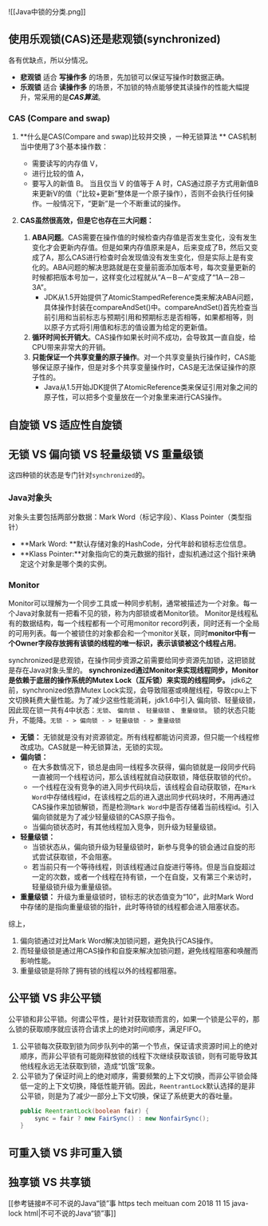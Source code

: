 
![[Java中锁的分类.png]]
## 使用乐观锁(CAS)还是悲观锁(synchronized)
各有优缺点，所以分情况。
- **悲观锁** 适合 **写操作多** 的场景，先加锁可以保证写操作时数据正确。
- **乐观锁** 适合 **读操作多** 的场景，不加锁的特点能够使其读操作的性能大幅提升，常采用的是***CAS算法***。

### CAS (Compare and swap)
1. **什么是CAS(Compare and swap)比较并交换 ，一种无锁算法 **
	CAS机制当中使用了3个基本操作数：
	- 需要读写的内存值 V，
	- 进行比较的值 A，
	- 要写入的新值 B。
当且仅当 V 的值等于 A 时，CAS通过原子方式用新值B来更新V的值（“比较+更新”整体是一个原子操作），否则不会执行任何操作。一般情况下，“更新”是一个不断重试的操作。

2. **CAS虽然很高效，但是它也存在三大问题：**  
	1. **ABA问题**。CAS需要在操作值的时候检查内存值是否发生变化，没有发生变化才会更新内存值。但是如果内存值原来是A，后来变成了B，然后又变成了A，那么CAS进行检查时会发现值没有发生变化，但是实际上是有变化的。ABA问题的解决思路就是在变量前面添加版本号，每次变量更新的时候都把版本号加一，这样变化过程就从“A－B－A”变成了“1A－2B－3A”。
		- JDK从1.5开始提供了AtomicStampedReference类来解决ABA问题，具体操作封装在compareAndSet()中。compareAndSet()首先检查当前引用和当前标志与预期引用和预期标志是否相等，如果都相等，则以原子方式将引用值和标志的值设置为给定的更新值。 
	1. **循环时间长开销大**。CAS操作如果长时间不成功，会导致其一直自旋，给CPU带来非常大的开销。  
	2. **只能保证一个共享变量的原子操作**。对一个共享变量执行操作时，CAS能够保证原子操作，但是对多个共享变量操作时，CAS是无法保证操作的原子性的。
		- Java从1.5开始JDK提供了AtomicReference类来保证引用对象之间的原子性，可以把多个变量放在一个对象里来进行CAS操作。

## 自旋锁 VS 适应性自旋锁

## 无锁 VS 偏向锁 VS 轻量级锁 VS 重量级锁
这四种锁的状态是专门针对`synchronized`的。
### Java对象头
对象头主要包括两部分数据：Mark Word（标记字段）、Klass Pointer（类型指针）
- **Mark Word: **默认存储对象的HashCode，分代年龄和锁标志位信息。
- **Klass Pointer:**对象指向它的类元数据的指针，虚拟机通过这个指针来确定这个对象是哪个类的实例。

### Monitor
Monitor可以理解为一个同步工具或一种同步机制，通常被描述为一个对象。每一个Java对象就有一把看不见的锁，称为内部锁或者Monitor锁。
Monitor是线程私有的数据结构，每一个线程都有一个可用monitor record列表，同时还有一个全局的可用列表。每一个被锁住的对象都会和一个monitor关联，同时**monitor中有一个Owner字段存放拥有该锁的线程的唯一标识，表示该锁被这个线程占用**。

synchronized是悲观锁，在操作同步资源之前需要给同步资源先加锁，这把锁就是存在Java对象头里的。
**synchronized通过Monitor来实现线程同步，Monitor是依赖于底层的操作系统的Mutex Lock（互斥锁）来实现的线程同步。**
jdk6之前，synchronized依靠Mutex Lock实现，会导致阻塞或唤醒线程，导致cpu上下文切换耗费大量性能。为了减少这些性能消耗，jdk1.6中引入 偏向锁、轻量级锁，因此现在锁一共有4中状态：`无锁`、 `偏向锁` 、 `轻量级锁` 、 `重量级锁`。
锁的状态只能升，不能降。`无锁 - > 偏向锁 - > 轻量级锁 - > 重量级锁 `
- **无锁：**
无锁就是没有对资源锁定。所有线程都能访问资源，但只能一个线程修改成功。CAS就是一种无锁算法，无锁的实现。
- **偏向锁：**
	- 在大多数情况下，锁总是由同一线程多次获得，偏向锁就是一段同步代码一直被同一个线程访问，那么该线程就自动获取锁，降低获取锁的代价。
	- 一个线程在没有竞争的进入同步代码块后，该线程会自动获取锁，在`Mark Word`中存储线程id，在该线程之后的进入退出同步代码块时，不用再通过CAS操作来加锁解锁，而是检测`Mark Word`中是否存储着当前线程id。引入偏向锁就是为了减少轻量级锁的CAS原子指令。
	- 当偏向锁状态时，有其他线程加入竞争，则升级为轻量级锁。
- **轻量级锁：**
	- 当锁状态从，偏向锁升级为轻量级锁时，新参与竞争的锁会通过自旋的形式尝试获取锁，不会阻塞。
	- 若当前只有一个等待线程，则该线程通过自旋进行等待。但是当自旋超过一定的次数，或者一个线程在持有锁，一个在自旋，又有第三个来访时，轻量级锁升级为重量级锁。
- **重量级锁：**
升级为重量级锁时，锁标志的状态值变为“10”，此时Mark Word中存储的是指向重量级锁的指针，此时等待锁的线程都会进入阻塞状态。

综上，
1. 偏向锁通过对比Mark Word解决加锁问题，避免执行CAS操作。
2. 而轻量级锁是通过用CAS操作和自旋来解决加锁问题，避免线程阻塞和唤醒而影响性能。
3. 重量级锁是将除了拥有锁的线程以外的线程都阻塞。

## 公平锁 VS 非公平锁
公平锁和非公平锁。何谓公平性，是针对获取锁而言的，如果一个锁是公平的，那么锁的获取顺序就应该符合请求上的绝对时间顺序，满足FIFO。
1. 公平锁每次获取到锁为同步队列中的第一个节点，保证请求资源时间上的绝对顺序，而非公平锁有可能刚释放锁的线程下次继续获取该锁，则有可能导致其他线程永远无法获取到锁，造成“饥饿”现象。
2. 公平锁为了保证时间上的绝对顺序，需要频繁的上下文切换，而非公平锁会降低一定的上下文切换，降低性能开销。因此，`ReentrantLock`默认选择的是非公平锁，则是为了减少一部分上下文切换，保证了系统更大的吞吐量。
	```Java
	public ReentrantLock(boolean fair) {
        sync = fair ? new FairSync() : new NonfairSync();
    }
	```


## 可重入锁 VS 非可重入锁

## 独享锁 VS 共享锁

[[参考链接#不可不说的Java“锁”事 https tech meituan com 2018 11 15 java-lock html|不可不说的Java“锁”事]]